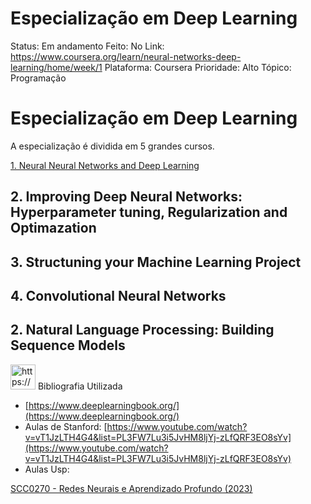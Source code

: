 # Especialização em Deep Learning

Status: Em andamento
Feito: No
Link: https://www.coursera.org/learn/neural-networks-deep-learning/home/week/1
Plataforma: Coursera
Prioridade: Alto
Tópico: Programação

# Especialização em Deep Learning

A especialização é dividida em 5 grandes cursos. 

[1. Neural Neural Networks and Deep Learning](Especializac%CC%A7a%CC%83o%20em%20Deep%20Learning%206417b67a84534f18bfc85c491f762d40/1%20Neural%20Neural%20Networks%20and%20Deep%20Learning%208de239328358488fab7ce516cfd49999.md)

## 2. Improving Deep Neural Networks: Hyperparameter tuning, Regularization and Optimazation

## 3. Structuning your Machine Learning Project

## 4. Convolutional Neural Networks

## 2. Natural Language Processing: Building Sequence Models

<aside>
<img src="https://www.notion.so/icons/verified_gray.svg" alt="https://www.notion.so/icons/verified_gray.svg" width="40px" /> Bibliografia Utilizada

- [https://www.deeplearningbook.org/](https://www.deeplearningbook.org/)
- Aulas de Stanford: [https://www.youtube.com/watch?v=vT1JzLTH4G4&list=PL3FW7Lu3i5JvHM8ljYj-zLfQRF3EO8sYv](https://www.youtube.com/watch?v=vT1JzLTH4G4&list=PL3FW7Lu3i5JvHM8ljYj-zLfQRF3EO8sYv)
- Aulas Usp:

[SCC0270 - Redes Neurais e Aprendizado Profundo (2023)](https://www.youtube.com/playlist?list=PLmDhHhm3QIY-DgLaNaKJcbffvY4suVCzs)

</aside>